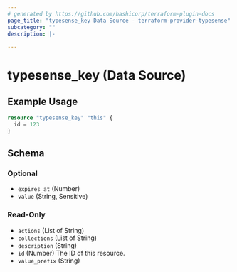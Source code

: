 ```yaml
---
# generated by https://github.com/hashicorp/terraform-plugin-docs
page_title: "typesense_key Data Source - terraform-provider-typesense"
subcategory: ""
description: |-
  
---
```


# typesense_key (Data Source)

## Example Usage

```terraform
resource "typesense_key" "this" {
  id = 123
}
```

<!-- schema generated by tfplugindocs -->
## Schema

### Optional

- `expires_at` (Number)
- `value` (String, Sensitive)

### Read-Only

- `actions` (List of String)
- `collections` (List of String)
- `description` (String)
- `id` (Number) The ID of this resource.
- `value_prefix` (String)

